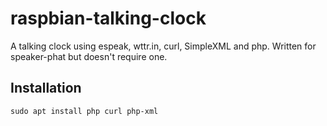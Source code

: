 # raspbian-talking-clock
A talking clock using espeak, wttr.in, curl, SimpleXML and php.  Written for speaker-phat but doesn't require one.

## Installation

```
sudo apt install php curl php-xml
```
